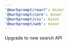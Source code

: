 ```yaml
---
'@markprompt/react': minor
'@markprompt/core': minor
'@markprompt/css': minor
'@markprompt/web': minor
---
```


Upgrade to new search API
